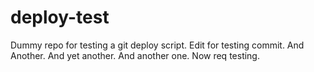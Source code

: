 # deploy-test
Dummy repo for testing a git deploy script.
Edit for testing commit.
And Another.
And yet another.
And another one.
Now req testing.
